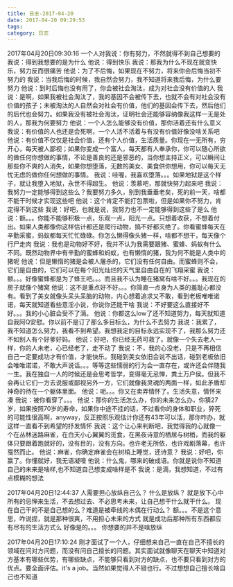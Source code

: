 ```yaml
---
title: 日志-2017-04-20
date: 2017-04-20 09:29:53
tags:
category: 日志
---
```

2017年04月20日09:30:16
一个人对我说：你有努力，不然就得不到自己想要的
我说：得到我想要的是为什么
他说：得到快乐
我说：那我为什么不现在就变快乐，努力反而很痛苦
他说：为了不后悔，如果现在不努力，将来你会后悔当初不努力的
我说：当我后悔的时候，我自然会努力，我不知道将来我后悔，为什么要努力
他说：到时后悔也没有用了，你会被社会淘汰，成为对社会没有价值的人
我说：是啊，如果我被社会淘汰了，我的基因不会被传下去，也就不会有对社会没有价值的孩子；未被淘汰的人自然会对社会有价值，他们的基因会传下去，然后他们的后代也会努力。如果我没有被社会淘汰，证明社会还能够容纳像我这样一无是处的人，那我为何要努力
他说：一个人怎么能够没有价值，那你活着还有什么意义
我说：有价值的人也还是会死啊，一个人活不活着与有没有价值好像没啥关系吧
他说：有价值不仅仅是社会价值，还有个人价值，生活质量。你现在一无所有，穷开心，每天被人鄙视；如果你变成一个富人，每天都有人奉承你，你可以随心所欲的做任何你想做的事情，不论是善良的还是邪恶的，当你想主持正义，可以瞬间让那些你不爽的人消失，如果你想堕落，无数的美女、美食供你想用，你可以每天无忧无虑的做你任何想做的事情。
我说：哇喔，我喜欢堕落。。。如果地狱是这个样子，就让我堕入地狱，永世不得超生。
他说：羡慕吧，那就快努力起来吧
我说：我努力一定能够得到这些么？我要努力多久，别到我垂垂老矣，死的前一天，啥都不能干时候才实现这些吧
他说：这个肯定不能打包票啦，但是如果你不努力，肯定得不到这些
我说：好吧，也就是说，我努力也不一定能够得到这些了是么
他说：额。。。你能不能够积极一点，乐观一点，阳光一点。只想着收获，不想着付出。如果人类都像你这样估计都还是爬行动物，搞不好都灭绝了。你看蜜蜂每天在辛勤采蜜，蚂蚁都每天忙忙碌碌。你怎么懒得像头猪一样，啥都不想干，每天像个行尸走肉
我说：我也是动物好不好，我并不认为我需要跟猪、蜜蜂、蚂蚁有什么不同。既然动物界中有辛勤的蜜蜂和蚂蚁，也有懒惰的猪，我为何不能是人类中的猪呢
他说：但是懒惰的猪是会被人屠杀的，它们没有任何自由。而蜜蜂则不会，它们是自由的，它们可以在每个阳光灿烂的天气里自由自在的飞翔采蜜
我说：额。。。好像蜜蜂都是为了蜂王吧。。。而且我不认为睡在猪窝有啥不好。。。我现在的房子就像个猪窝
他说：这不是重点好不好。。。你简直一点身为人类的羞耻心都没有。看到了美女就像头呆头呆脑的动物，内心想着追求又不敢，看到老板唯唯诺诺，每天就知道看些意淫小说，你说你还能干啥
我说：不好要这么直接好不好。。。我的小心脏会受不了滴。
他说：你都这么low了还不知道努力，每天就知道自我阿Q安慰。你以前不是订了那么多目标么，为什么不去努力
我说：我累了，我不知道怎么努力，我看不到希望。我想我定的目标永远实现不了，我那么努力还不如别人有个好爹好妈。
他说：好吧，你已经无药可救了。就像一个失去老人一样，你的人未老，心已经老了，走不动了
我说：不，我的心没老，只是不再相信自己一定要成功才有价值，才能快乐。我碰到美女依旧会说不出话，碰到老板依旧会唯唯诺诺，不敢大声说话。。。等等这些懦弱的行为会一直存在，或许还会伴随我一生。我在独自一人的时候还是会思考哲学，变得毫无忌惮，粪土万户侯。但我不会再让它们一方去说服或鄙视另外一方，它们就像我灵魂的两面一样，如此矛盾却神奇的待在一个躯体里面。
他说：呃。。。你又在卖弄情怀了。生活失意，情怀来凑
我说：被你看穿了。。。
他说：那你的生活怎么办，你的未来怎么办，你猜27岁，如果按照70岁的寿命，如果你中途不挂的话，不过看你的身体和职业，猝死的可能性很高啊，anyway，反正按照乐观估计你还有43年可以活，那你咋办，就这样一直看不到希望的抒发情怀
我说：这个让心来判断吧，我觉得我的心就像一个在丛林迷路麻雀，在白天小心翼翼的觅食，在黑夜诗意的栖居与树梢，而我的躯体只要跟着跑就好的，没有目的，没有方向。也许老无所依，也许戏剧落幕，也许戛然而止。
他说：麻雀，你确定麻雀会在树梢上睡觉，还诗意？
我说：好吧，你赢了。你懂就好，我无语凝噎
他说：什么鬼，哪来的破成语。你就是说你不知道自己的未来是啥样,也不知道自己想变成啥样是不
我说：是滴，我想知道，不过有点模糊的想法


2017年04月20日12:44:37
人需要担心放纵自己么？
什么是放纵？
就是放下心中所有的忌惮来生活，不去想过去、不必思考未来，让自己想干什么就干什么。
现在自己干的不是自己想的么？难道是被牵线的木偶在行动么？
额。。。不是这个意思，咋说捏，就是那种很爽，不用担心未来的方式
就是成功后那种所有东西都应有尽有的生活方式么
好像是的。。。
你想要的并不是啥放纵

2017年04月20日17:10:24
刚才面试了一个人，仔细想来自己一直在自己不擅长的领域在问对方问题，而没有问自己擅长的问题。其实面试就像聊天在聊天中知道对方基本有哪些优势，有哪些缺点，不能够只看到对方的缺点，也不要只看到对方的优点。要全面评估。it's a job。当然如果觉得人不错也行。不过想想自己擅长啥自己也不知道
